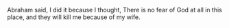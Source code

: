 Abraham said, I did it because I thought, There is no fear of God at all in this place, and they will kill me because of my wife.
